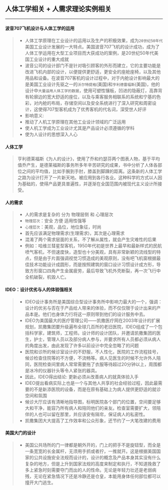 ## 人体工学相关 + 人需求理论实例相关
-------------------------------------

#### 波音707飞机设计与人体工学的运用
> - 人体工学原理在工业设计的运用以及生产的积极效果，成为`20世纪50年代`美国工业设计发展的一大特点。美国波音707飞机的设计成功，成为了人体工学运用在大型工业项目而大获成功的案例，是20世纪50年代美国工业设计的重大成就
> - 波音公司的设计部门不是针对吸引顾客的外形而建立，它的主要功能是改进飞机内部的设计，以便提供更舒适，更安全的座舱座椅，以及其他用品和设备。在波音707客机的设计过程中，对于内舱设计影响最大的是美国工业设计先驱之一的`沃尔特提格`(美国)和`亨利德雷福斯`(美国)，他的设计中`大量运用人体工学的数据`，使用可塑性镶板，凹进的隐蔽灯，高靠背有轮廓边的宽大舒适的座位，以及与乘客服务相联系的系统和宁基的色彩，对内舱的布局，存储空间以及安全系统进行了深入研究和周密设计，这使得707型客机成为了优秀客机的代名词，深受世人好评
> - 影响意义:
> - 推动了人机工学原理在其他工业设计领域的广泛运用
> - 使人机工学成为工业设计尤其是产品设计必须遵循的学科
> - 使为人设计的思想深入人心

#### 人体工学
> 亨利德莱福斯《为人的设计》，使用了乔和约瑟芬两个图表人物，基于平均值乔产生，是德莱福斯的事务所多年辛苦研究的成果，书中分析了人体各部位之间的平均值，比如手腕到手肘，膝盖到脚踝的距离。这条新的人体工学之路为设计打开了一片新天地。被应用到各行各业。这种科学的方式以人因为基础的，使得产品更具普遍性，并逐渐在全国范围内被现代主义设计所接受。

#### 人的需求
> - 人的需求是复杂的 分为 物理层侧 和 心理层次
> - `物理层次`：安全 方便 适用性强等  
> - `心理层次`：美观，品位，地位象征，时尚
> - 首先应该满足物理需求(生理需求)，其次是心理需求
> - 混淆了两个需求层面的关系，不了解从属性，就会产生灾难性的后果
> - 例如：哈维兰彗星型客机，1950年代初是世界上最早和最新样式的民航喷气客机，不但速度快，造型也十分美观，具有非常新颖的流线型的特点，但是由于片面强调视觉习惯造成的美观原则，没有吧飞机窗根据最佳技术功能设计成圆形，而是按照建筑的窗口设计习惯设计成方形，导致方形窗口四角产生金属疲劳，最后导致飞机外壳断裂，再一次飞行中全机破裂，机毁人亡。

#### IDEO：设计优劣与人的体验强相关
> - IDEO设计事务所是美国综合型设计事务所中影响力最大的一个，强调：设计的优劣与否在于产品给人带来的体验，而不仅仅限于设计出来的产品本是。他们也身体力行将这一原则带到他们的设计服务中去。
> - IDEO为美国最大的医疗管理公司——凯撒医疗网在2003年设计的扩展规划，凯撒集团要升级遍布全球几百所的老旧医院，IDEO组成了一个包括科学家，建筑师，工程师。设计师的设计团队，并邀请凯撒集团的医生，护士，管理人员以及部分病人参与，并要求所有人员都必须从病人的角度出发，由此发现了许多以前设计中完全忽略了的问题
> - 医院和诊所的候诊室设计的不舒服，不人性化，医院的工作流程挂号，候诊检查住院等的不方便，不流畅等。病人见医生的时候不允许外人陪同，医院检查间里病人常常需要拖了衣服等待超过20分钟以上，周围都是冰冷的仪器针头等令人紧张的器具。
> - 因此，IDEO得出结论: 更新必须从改善病人的就真体验入手
> - IDEO提出看病实际上也是一个与其他人共享的社会经验过程，因此最需要的不是新添医院的设备，而是在原有基础上为病人提供更舒适的就诊空间和氛围
> - 候诊大厅应该有清晰地指导图，标明医院各个部门的位置，空间要足够大和干净，能容乃所有病人和陪同他们的亲友。检查室需要扩大，领陪伴的人也可以留在那里，并应该安有隔帘，保证病人的私密性。
> - 凯撒集团大大提高了工作效率和公众形象，还节约了一大笔改建的费用

#### 美国大门的设计
> - 美国公共场所的门一律都是朝外开的，门上的把手不是旋钮型，而全是一条宽宽的长金属杆，无须用手抓或者拧，一推就开。这是根据美国国家的公共设施安全法规而设计的，设计的概念及产品本身其实没有什么复杂的地方，但是上升到国家法规的高度来制定和执行，不知道挽救了多上紧急时刻需要夺门而出的人的性命。无论是年轻力壮还是老弱病残，无论在紧急情况下还是冷静还是仓皇，本能用身体任何部位都可以撞开大门逃生。